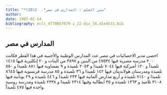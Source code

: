 ```yaml
---
title: "*سير العلم : المدارس في مصر*.  2(10)"
author: 
date: 1907-02-14
bibliography: oclc_4770057679-i_22-div_34.d1e4531.bib
---
```




##  المدارس في مصر 


 احصى مدير الاحصائيات في مصر عدد المدارس الوطنية والأجنبية في هذا القطر فكانت  ٢٠٠  مدرسة مصرية فيها  ٤٧٥٣٤  من البنين و  ٣٨٩٧  من البنات و  ٢٠  إنكليزية فيها  ١٤١٥  تلميذاً و  ١٢٠  أميركية فيها  ٧٠٤٤  تلميذا و  ٢٠٥٣  تلميذة و  ٩  نمساوية فيها  ٨٨١  تلميذا و  ٥٥٠  تلميذة ومدرستان هولانديتأن فيها  ١٤٢  تلميذا و  ٣٦  تلميذة و  ٨٥  مدرسة فرنسوية فيها  ٨٦٤٥  تلميذا و  ٧١٤٠  تلميذة و  أربع  مدارس ألمانية فيها  ٢٣٣  تلميذا و  ٤٤٦  تلميذة و  ٢٩  يونانية فيها  ٣١٠٨  تلاميذ و  ١٣٦٣  تلميذة و  ٣٥  ايطالية وفيها  ٢٣١٤  تلميذا و  ٢٣٣٨  تلميذة ومدرسة روسية واحدة فيها  ٤٧٥  تلميذاً. 
